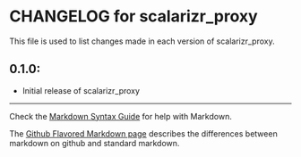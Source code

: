 # CHANGELOG for scalarizr_proxy

This file is used to list changes made in each version of scalarizr_proxy.

## 0.1.0:

* Initial release of scalarizr_proxy

- - - 
Check the [Markdown Syntax Guide](http://daringfireball.net/projects/markdown/syntax) for help with Markdown.

The [Github Flavored Markdown page](http://github.github.com/github-flavored-markdown/) describes the differences between markdown on github and standard markdown.
